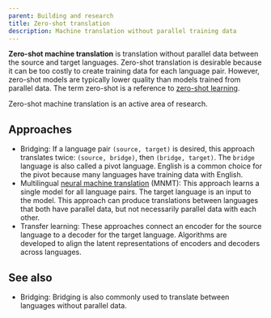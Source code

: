 ```yaml
---
parent: Building and research
title: Zero-shot translation
description: Machine translation without parallel training data
---
```


**Zero-shot machine translation** is translation without parallel data between the source and target languages.
Zero-shot translation is desirable because it can be too costly to create training data for each language pair.
However, zero-shot models are typically lower quality than models trained from parallel data.
The term zero-shot is a reference to [zero-shot learning](https://en.wikipedia.org/wiki/Zero-shot_learning).

Zero-shot machine translation is an active area of research.

## Approaches

- Bridging: If a language pair `(source, target)` is desired, this approach translates twice: `(source, bridge)`, then `(bridge, target)`. The `bridge` language is also called a pivot language. English is a common choice for the pivot because many languages have training data with English.
- Multilingual [neural machine translation](/approaches/neural-machine-translation.md) (MNMT): This approach learns a single model for all language pairs. The target language is an input to the model. This approach can produce translations between languages that both have parallel data, but not necessarily parallel data with each other. 
- Transfer learning: These approaches connect an encoder for the source language to a decoder for the target language. Algorithms are developed to align the latent representations of encoders and decoders across languages.

## See also

- Bridging: Bridging is also commonly used to translate between languages without parallel data.